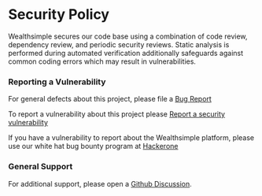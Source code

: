 # Security Policy

Wealthsimple secures our code base using a combination of code review, dependency review, and periodic security reviews. Static analysis is performed during automated verification additionally safeguards against common coding errors which may result in vulnerabilities.

### Reporting a Vulnerability

For general defects about this project, please file a [Bug Report](https://github.com/wealthsimple/llm-gateway/issues/new/choose)

To report a vulnerability about this project please [Report a security vulnerability](https://github.com/wealthsimple/llm-gateway/security/advisories/new)

If you have a vulnerability to report about the Wealthsimple platform, please use our white hat bug bounty program at [Hackerone](https://hackerone.com/wealthsimple)

### General Support

For additional support, please open a [Github Discussion](https://github.com/wealthsimple/llm-gateway/discussions).
